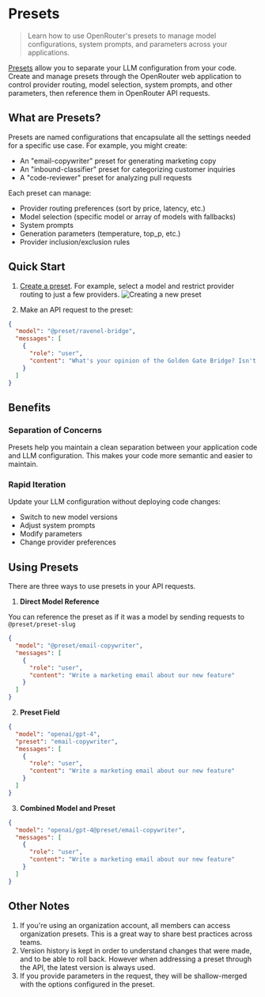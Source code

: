 # Presets

> Learn how to use OpenRouter's presets to manage model configurations, system prompts, and parameters across your applications.

[Presets](/settings/presets) allow you to separate your LLM configuration from your code. Create and manage presets through the OpenRouter web application to control provider routing, model selection, system prompts, and other parameters, then reference them in OpenRouter API requests.

## What are Presets?

Presets are named configurations that encapsulate all the settings needed for a specific use case. For example, you might create:

* An "email-copywriter" preset for generating marketing copy
* An "inbound-classifier" preset for categorizing customer inquiries
* A "code-reviewer" preset for analyzing pull requests

Each preset can manage:

* Provider routing preferences (sort by price, latency, etc.)
* Model selection (specific model or array of models with fallbacks)
* System prompts
* Generation parameters (temperature, top\_p, etc.)
* Provider inclusion/exclusion rules

## Quick Start

1. [Create a preset](/settings/presets). For example, select a model and restrict provider routing to just a few providers.
   ![Creating a new preset](file:ec2fd732-b6cd-49ea-9aa4-fd77a6b47ac4 "A new preset")

2. Make an API request to the preset:

```json
{
  "model": "@preset/ravenel-bridge",
  "messages": [
    {
      "role": "user",
      "content": "What's your opinion of the Golden Gate Bridge? Isn't it beautiful?"
    }
  ]
}
```

## Benefits

### Separation of Concerns

Presets help you maintain a clean separation between your application code and LLM configuration. This makes your code more semantic and easier to maintain.

### Rapid Iteration

Update your LLM configuration without deploying code changes:

* Switch to new model versions
* Adjust system prompts
* Modify parameters
* Change provider preferences

## Using Presets

There are three ways to use presets in your API requests.

1. **Direct Model Reference**

You can reference the preset as if it was a model by sending requests to `@preset/preset-slug`

```json
{
  "model": "@preset/email-copywriter",
  "messages": [
    {
      "role": "user",
      "content": "Write a marketing email about our new feature"
    }
  ]
}
```

2. **Preset Field**

```json
{
  "model": "openai/gpt-4",
  "preset": "email-copywriter",
  "messages": [
    {
      "role": "user",
      "content": "Write a marketing email about our new feature"
    }
  ]
}
```

3. **Combined Model and Preset**

```json
{
  "model": "openai/gpt-4@preset/email-copywriter",
  "messages": [
    {
      "role": "user",
      "content": "Write a marketing email about our new feature"
    }
  ]
}
```

## Other Notes

1. If you're using an organization account, all members can access organization presets. This is a great way to share best practices across teams.
2. Version history is kept in order to understand changes that were made, and to be able to roll back. However when addressing a preset through the API, the latest version is always used.
3. If you provide parameters in the request, they will be shallow-merged with the options configured in the preset.
